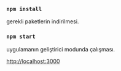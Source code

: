 ### `npm install`

gerekli paketlerin indirilmesi.

### `npm start`
uygulamanın geliştirici modunda çalışması.

[http://localhost:3000](http://localhost:3000) 
